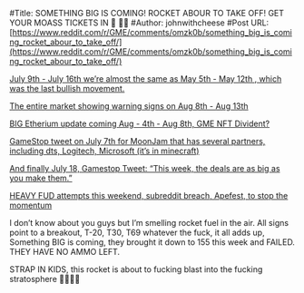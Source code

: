 #Title: SOMETHING BIG IS COMING! ROCKET ABOUR TO TAKE OFF! GET YOUR MOASS TICKETS IN 🚀 🚀🚀
#Author: johnwithcheese
#Post URL: [https://www.reddit.com/r/GME/comments/omzk0b/something_big_is_coming_rocket_abour_to_take_off/](https://www.reddit.com/r/GME/comments/omzk0b/something_big_is_coming_rocket_abour_to_take_off/)


[July 9th - July 16th we’re almost the same as May 5th - May 12th , which was the last bullish movement. ](https://www.reddit.com/r/DDintoGME/comments/omnpzw/july_916_and_may_512_they_are_the_same_picture_oh/?utm_source=share&utm_medium=ios_app&utm_name=iossmf)

[The entire market showing warning signs on Aug 8th - Aug 13th ](https://www.reddit.com/r/Superstonk/comments/omhrho/someone_with_a_wrinkle_fucking_help_v2/?utm_source=share&utm_medium=ios_app&utm_name=iossmf)

[BIG Etherium update coming Aug - 4th - Aug 8th, GME NFT Divident?](https://forkast.news/ethereum-london-hardfork-update-eip-1559/)

[GameStop tweet on July 7th for MoonJam that has several partners, including dts, Logitech, Microsoft (it’s in minecraft) ](https://twitter.com/gamestop/status/1412818747316899841?s=21)

[And finally July 18, Gamestop Tweet: “This week, the deals are as big as you make them.”](https://twitter.com/gamestop/status/1416850340620734476?s=21)

[HEAVY FUD attempts this weekend, subreddit breach, Apefest, to stop the momentum](https://www.reddit.com/r/Superstonk/comments/ompkji/this_may_or_may_not_be_the_reason_for_all_the/?utm_source=share&utm_medium=ios_app&utm_name=iossmf)


I don’t know about you guys but I’m smelling rocket fuel in the air. All signs point to a breakout, T-20, T30, T69 whatever the fuck, it all adds up, Something BIG is coming, they brought it down to 155 this week and FAILED. THEY HAVE NO AMMO LEFT.

STRAP IN KIDS, this rocket is about to fucking blast into the fucking stratosphere 🚀🚀🚀🚀